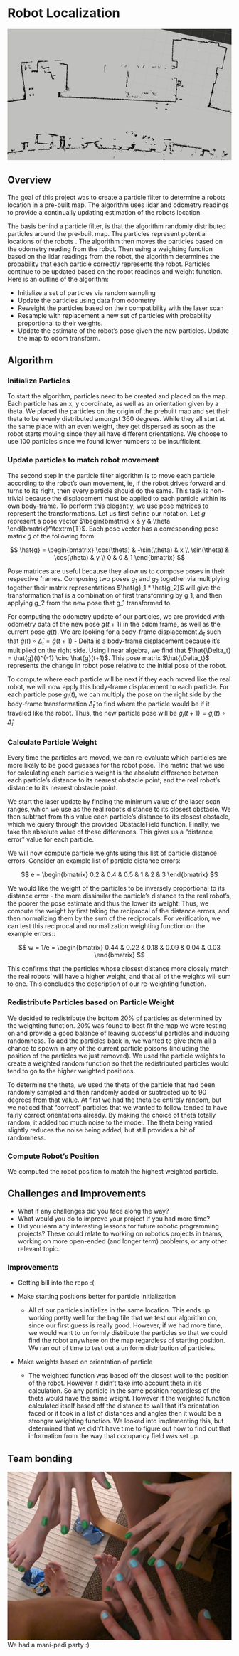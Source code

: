 # Robot Localization
![](media/particle_filter_3x.gif)

## Overview
The goal of this project was to create a particle filter to determine a robots location in a pre-built map. The algorithm uses lidar and odometry readings to provide a continually updating estimation of the robots location. 

The basis behind a particle filter, is that the algorithm randomly distributed particles around the pre-built map. The particles represent potential locations of the robots . The algorithm then moves the particles based on the odometry reading from the robot. Then using a weighting function based on the lidar readings from the robot, the algorithm determines the probability that each particle correctly represents the robot. Particles continue to be updated based on the robot readings and weight function. Here is an outline of the algorithm:
	
- Initialize a set of particles via random sampling
- Update the particles using data from odometry
- Reweight the particles based on their compatibility with the laser scan
- Resample with replacement a new set of particles with probability proportional to their weights.
- Update the estimate of the robot’s pose given the new particles. Update the map to odom transform.
## Algorithm
### Initialize Particles
To start the algorithm, particles need to be created and placed on the map. Each particle has an x, y coordinate, as well as an orientation given by a theta. We placed the particles on the origin of the prebuilt map and set their theta to be evenly distributed amongst 360 degrees. While they all start at the same place with an even weight, they get dispersed as soon as the robot starts moving since they all have different orientations. We choose to use 100 particles since we found lower numbers to be insufficient.
### Update particles to match robot movement
	
The second step in the particle filter algorithm is to move each particle according to the robot’s own movement, ie, if the robot drives forward and turns to its right, then every particle should do the same. This task is non-trivial because the displacement must be applied to each particle within its own body-frame. To perform this elegantly, we use pose matrices to represent the transformations.
Let us first define our notation. Let $g$ represent a pose vector $\begin{bmatrix} x & y & \theta \end{bmatrix}^\textrm{T}$. Each pose vector has a corresponding pose matrix $\hat{g}$ of the following form:

$$
\hat{g} = 
\begin{bmatrix}
\cos(\theta) & -\sin(\theta) & x \\
\sin(\theta) & \cos(\theta) & y \\
0 & 0 & 1
\end{bmatrix}
$$

Pose matrices are useful because they allow us to compose poses in their respective frames. Composing two poses $g_1$ and $g_2$ together via multiplying together their matrix representations $\hat{g}_1 * \hat{g_2}$ will give the transformation that is a combination of first transforming by g_1, and then applying g_2 from the new pose that g_1 transformed to.

For computing the odometry update of our particles, we are provided with odometry data of the new pose $g(t+1)$ in the odom frame, as well as the current pose $g(t)$. We are looking for a body-frame displacement $\Delta_t$ such that $\hat{g}(t) \circ \hat{\Delta}_t = \hat{g}(t+1)$ - Delta is a body-frame displacement because it’s multiplied on the right side. Using linear algebra, we find that $\hat{\Delta_t} = \hat{g}(t)^{-1} \circ \hat{g}(t+1)$. This pose matrix $\hat{\Delta_t}$ represents the change in robot pose relative to the initial pose of the robot.

To compute where each particle will be next if they each moved like the real robot, we will now apply this body-frame displacement to each particle. For each particle pose $g_i(t)$, we can multiply the pose on the right side by the body-frame transformation $\hat\Delta_t$ to find where the particle would be if it traveled like the robot. Thus, the new particle pose will be $\hat g_i(t+1) = \hat g_i(t) \circ \hat\Delta_t$ 

### Calculate Particle Weight
Every time the particles are moved, we can re-evaluate which particles are more likely to be good guesses for the robot pose. The metric that we use for calculating each particle’s weight is the absolute difference between each particle’s distance to its nearest obstacle point, and the real robot’s distance to its nearest obstacle point. 

	
We start the laser update by finding the minimum value of the laser scan ranges, which we use as the real robot’s distance to its closest obstacle. We then subtract from this value each particle’s distance to its closest obstacle, which we query through the provided ObstacleField function. Finally, we take the absolute value of these differences. This gives us a “distance error” value for each particle. 

We will now compute particle weights using this list of particle distance errors. Consider an example list of particle distance errors:

$$
e = 
\begin{bmatrix}
0.2 & 0.4 & 0.5 & 1 & 2 & 3
\end{bmatrix}
$$

We would like the weight of the particles to be inversely proportional to its distance error - the more dissimilar the particle’s distance to the real robot’s, the poorer the pose estimate and thus the lower its weight. Thus, we compute the weight by first taking the reciprocal of the distance errors, and then normalizing them by the sum of the reciprocals. For verification, we can test this reciprocal and normalization weighting function on the example errors::

$$
w = 1/e = 
\begin{bmatrix}
0.44 & 0.22 & 0.18 & 0.09 & 0.04 & 0.03
\end{bmatrix}
$$

This confirms that the particles whose closest distance more closely match the real robots’ will have a higher weight, and that all of the weights will sum to one. This concludes the description of our re-weighting function.

### Redistribute Particles based on Particle Weight
We decided to redistribute the bottom 20% of particles as determined by the weighting function. 20% was found to best fit the map we were testing on and provide a good balance of leaving successful particles and inducing randomness. To add the particles back in, we wanted to give them all a chance to spawn in any of the current particle poisons (including the position of the particles we just removed). We used the particle weights to create a weighted random function so that the redistributed particles would tend to go to the higher weighted positions.

To determine the theta, we used the theta of the particle that had been randomly sampled and then randomly added or subtracted up to 90 degrees from that value. At first we had the theta be entirely random, but we noticed that “correct” particles that we wanted to follow tended to have fairly correct orientations already. By making the choice of theta totally random, it added too much noise to the model. The theta being varied slightly reduces the noise being added, but still provides a bit of randomness.

### Compute Robot’s Position
We computed the robot position to match the highest weighted particle.	


## Challenges and Improvements
- What if any challenges did you face along the way?
- What would you do to improve your project if you had more time?
- Did you learn any interesting lessons for future robotic programming projects? These could relate to working on robotics projects in teams, working on more open-ended (and longer term) problems, or any other relevant topic.

### Improvements
- Getting bill into the repo :(
- Make starting positions better for particle initialization
    - All of our particles initialize in the same location. This ends up working pretty well for the bag file that we test our algorithm on, since our first guess is really good. However, if we had more time, we would want to uniformly distribute the particles so that we could find the robot anywhere on the map regardless of starting position. We ran out of time to test out a uniform distribution of particles.

- Make weights based on orientation of particle
    - The weighted function was based off the closest wall to the position of the robot. However it didn’t take into account theta in it’s calculation. So any particle in the same position regardless of the theta would have the same weight. However if the weighted function calculated itself based off the distance to wall that it’s orientation faced or it took in a list of distances and angles then it would be a stronger weighting function. We looked into implementing this, but determined that we didn’t have time to figure out how to find out that information from the way that occupancy field was set up.

## Team bonding
![](media/nails.jpg) We had a mani-pedi party :)
